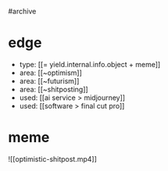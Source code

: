 #archive

# edge
- type: [[= yield.internal.info.object + meme]]
- area: [[~optimism]]
- area: [[~futurism]]
- area: [[~shitposting]]
- used: [[ai service > midjourney]]
- used: [[software > final cut pro]]

# meme

![[optimistic-shitpost.mp4]]

